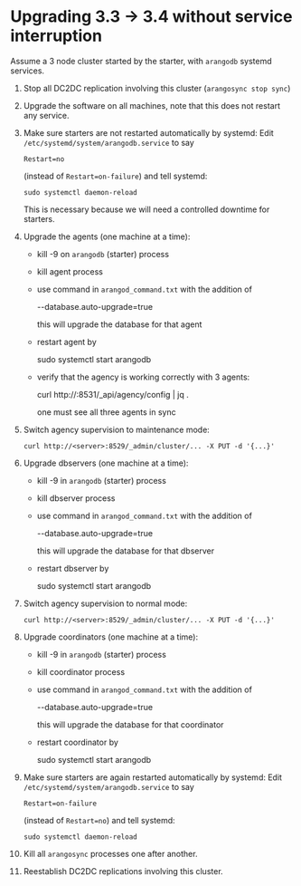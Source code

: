# Upgrading 3.3 -> 3.4 without service interruption

Assume a 3 node cluster started by the starter, with `arangodb` systemd
services.

 1. Stop all DC2DC replication involving this cluster (`arangosync stop sync`)

 2. Upgrade the software on all machines, note that this does not restart
    any service.

 3. Make sure starters are not restarted automatically by systemd:
    Edit `/etc/systemd/system/arangodb.service` to say

        Restart=no

    (instead of `Restart=on-failure`) and tell systemd:

        sudo systemctl daemon-reload

    This is necessary because we will need a controlled downtime for starters.

 4. Upgrade the agents (one machine at a time):
    
     - kill -9 on `arangodb` (starter) process
     - kill agent process
     - use command in `arangod_command.txt` with the addition of

        --database.auto-upgrade=true

       this will upgrade the database for that agent
     - restart agent by

        sudo systemctl start arangodb

     - verify that the agency is working correctly with 3 agents:

        curl http://<host>:8531/_api/agency/config | jq .

       one must see all three agents in sync

 5. Switch agency supervision to maintenance mode:

        curl http://<server>:8529/_admin/cluster/... -X PUT -d '{...}'

 6. Upgrade dbservers (one machine at a time):

     - kill -9 in `arangodb` (starter) process
     - kill dbserver process
     - use command in `arangod_command.txt` with the addition of

        --database.auto-upgrade=true

       this will upgrade the database for that dbserver
     - restart dbserver by

        sudo systemctl start arangodb

 7. Switch agency supervision to normal mode:

        curl http://<server>:8529/_admin/cluster/... -X PUT -d '{...}'

 8. Upgrade coordinators (one machine at a time):

     - kill -9 in `arangodb` (starter) process
     - kill coordinator process
     - use command in `arangod_command.txt` with the addition of

        --database.auto-upgrade=true

       this will upgrade the database for that coordinator
     - restart coordinator by

        sudo systemctl start arangodb

 9. Make sure starters are again restarted automatically by systemd:
    Edit `/etc/systemd/system/arangodb.service` to say

        Restart=on-failure

    (instead of `Restart=no`) and tell systemd:

        sudo systemctl daemon-reload

10. Kill all `arangosync` processes one after another.

11. Reestablish DC2DC replications involving this cluster.

